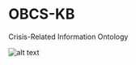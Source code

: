 # OBCS-KB
Crisis-Related Information Ontology

![alt text](https://github.com/[username]/[reponame]/blob/[branch]/image.jpg?raw=true)

